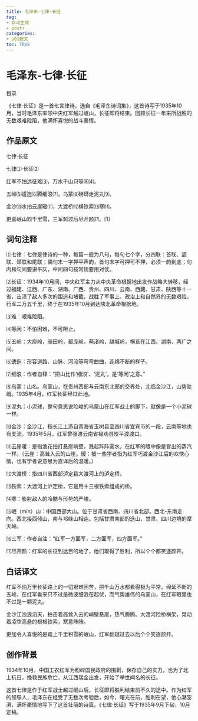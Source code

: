 ```yaml
---
title: 毛泽东-七律·长征
tag: 
- 自动生成
- post+
categories:
- p01散文
toc: TRUE
---
```

<h1 id="毛泽东-七律长征">毛泽东-七律·长征</h1>
<div class="contents">
<p>目录</p>
</div>
<div class="section-numbering">

</div>
<p>《七律·长征》是一首七言律诗，选自《毛泽东诗词集》，这首诗写于1935年10月，当时毛泽东率领中央红军越过岷山，长征即将结束。回顾长征一年来所战胜的无数艰难险阻，他满怀喜悦的战斗豪情。</p>
<h2 id="作品原文">作品原文</h2>
<p>七律·长征</p>
<p>七律⑴·长征⑵</p>
<p>红军不怕远征难⑶，万水千山只等闲⑷。</p>
<p>五岭⑸逶迤⑹腾细浪⑺，乌蒙⑻磅礴走泥丸⑼。</p>
<p>金沙⑽水拍云崖暖⑾，大渡桥⑿横铁索⒀寒⒁。</p>
<p>更喜岷山⒂千里雪，三军⒃过后尽开颜⒄。[1]</p>
<h2 id="词句注释">词句注释</h2>
<p>⑴七律：七律是律诗的一种，每篇一般为八句，每句七个字，分四联：首联、颔联、颈联和尾联；偶句末一字押平声韵，首句末字可押可不押，必须一韵到底；句内和句间要讲平仄，中间四句按常规要用对仗。</p>
<p>⑵长征：1934年10月间，中央红军主力从中央革命根据地出发作战略大转移，经过福建、江西、广东、湖南、广西、贵州、四川、云南、西藏、甘肃、陕西等十一省，击溃了敌人多次的围追和堵截，战胜了军事上、政治上和自然界的无数艰险，行军二万五千里，终于在1935年10月到达陕北革命根据地。</p>
<p>⑶难：艰难险阻。</p>
<p>⑷等闲：不怕困难，不可阻止。</p>
<p>⑸五岭：大庾岭，骑田岭，都庞岭，萌渚岭，越城岭，横亘在江西、湖南、两广之间。</p>
<p>⑹逶迤：形容道路、山脉、河流等弯弯曲曲，连绵不断的样子。</p>
<p>⑺细浪：作者自释：“把山比作‘细浪’、‘泥丸’，是‘等闲’之意。”</p>
<p>⑻乌蒙：山名。乌蒙山，在贵州西部与云南东北部的交界处，北临金沙江，山势陡峭。1935年4月，红军长征经过此地。</p>
<p>⑼泥丸：小泥球，整句意思说险峻的乌蒙山在红军战士的脚下，就像是一个小泥球一样。</p>
<p>⑽金沙：金沙江，指长江上游自青海省玉树县至四川省宜宾市的一段，云南等地也有支流。1935年5月，红军曾强渡云南省禄劝县皎平渡渡口。</p>
<p>⑾云崖暖：是指浪花拍打悬崖峭壁，溅起阵阵雾水，在红军的眼中像是冒出的蒸汽一样。（云崖：高耸入云的山崖。暖：被一些学者指为红军巧渡金沙江后的欢快心情，也有学者说意思为直译后的温暖。）</p>
<p>⑿大渡桥：指四川省西部泸定县大渡河上的泸定桥。</p>
<p>⒀铁索：大渡河上泸定桥，它是用十三根铁索组成的桥。</p>
<p>⒁寒：影射敌人的冷酷与形势的严峻。</p>
<p>⒂岷（mín）山：中国西部大山。位于甘肃省西南、四川省北部。西北-东南走向。西北接西倾山，南与邛崃山相连。包括甘肃南部的迭山，甘肃、四川边境的摩天岭。</p>
<p>⒃三军：作者自注：“红军一方面军，二方面军，四方面军。”</p>
<p>⒄尽开颜：红军的长征到达目的地了，他们取得了胜利，所以个个都笑逐颜开。</p>
<h2 id="白话译文">白话译文</h2>
<p>红军不怕万里长征路上的一切艰难困苦，把千山万水都看得极为平常。绵延不断的五岭，在红军看来只不过是微波细浪在起伏，而气势雄伟的乌蒙山，在红军眼里也不过是一颗泥丸。</p>
<p>金沙江浊浪滔天，拍击着高耸入云的峭壁悬崖，热气腾腾。大渡河险桥横架，晃动着凌空高悬的根根铁索，寒意阵阵。</p>
<p>更加令人喜悦的是踏上千里积雪的岷山，红军翻越过去以后个个笑逐颜开。</p>
<h2 id="创作背景">创作背景</h2>
<p>1934年10月，中国工农红军为粉碎国民政府的围剿，保存自己的实力，也为了北上抗日，挽救民族危亡，从江西瑞金出发，开始了举世闻名的长征。</p>
<p>这首七律是作于红军战士越过岷山后，长征即将胜利结束前不久的途中。作为红军的领导人，毛泽东在经受了无数次考验后，如今，曙光在前，胜利在望，他心潮澎湃，满怀豪情地写下了这首壮丽的诗篇。《七律·长征》写于1935年9月下旬，10月定稿。</p>
